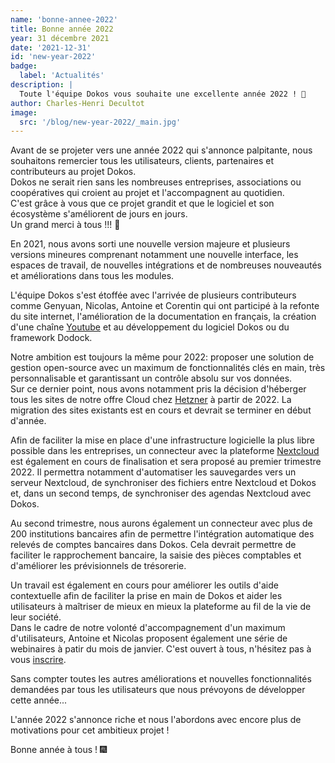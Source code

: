 ```yaml
---
name: 'bonne-annee-2022'
title: Bonne année 2022
year: 31 décembre 2021
date: '2021-12-31'
id: 'new-year-2022'
badge:
  label: 'Actualités'
description: |
  Toute l'équipe Dokos vous souhaite une excellente année 2022 ! 🎊
author: Charles-Henri Decultot
image:
  src: '/blog/new-year-2022/_main.jpg'
---
```


Avant de se projeter vers une année 2022 qui s'annonce palpitante, nous souhaitons remercier tous les utilisateurs, clients, partenaires et contributeurs au projet Dokos.  
Dokos ne serait rien sans les nombreuses entreprises, associations ou coopératives qui croient au projet et l'accompagnent au quotidien.  
C'est grâce à vous que ce projet grandit et que le logiciel et son écosystème s'améliorent de jours en jours.  
Un grand merci à tous !!! 👏

En 2021, nous avons sorti une nouvelle version majeure et plusieurs versions mineures comprenant notamment une nouvelle interface, les espaces de travail, de nouvelles intégrations et de nombreuses nouveautés et améliorations dans tous les modules.

L'équipe Dokos s'est étoffée avec l'arrivée de plusieurs contributeurs comme Genyuan, Nicolas, Antoine et Corentin qui ont participé à la refonte du site internet, l'amélioration de la documentation en français, la création d'une chaîne [Youtube](https://www.youtube.com/channel/UC2f3m8QANAVfKi2Pzw2fBlw) et au développement du logiciel Dokos ou du framework Dodock.

Notre ambition est toujours la même pour 2022: proposer une solution de gestion open-source avec un maximum de fonctionnalités clés en main, très personnalisable et garantissant un contrôle absolu sur vos données.  
Sur ce dernier point, nous avons notamment pris la décision d'héberger tous les sites de notre offre Cloud chez [Hetzner](https://www.hetzner.com/) à partir de 2022. La migration des sites existants est en cours et devrait se terminer en début d'année.  

Afin de faciliter la mise en place d'une infrastructure logicielle la plus libre possible dans les entreprises, un connecteur avec la plateforme [Nextcloud](https://nextcloud.com/) est également en cours de finalisation et sera proposé au premier trimestre 2022. Il permettra notamment d'automatiser les sauvegardes vers un serveur Nextcloud, de synchroniser des fichiers entre Nextcloud et Dokos et, dans un second temps, de synchroniser des agendas Nextcloud avec Dokos.  

Au second trimestre, nous aurons également un connecteur avec plus de 200 institutions bancaires afin de permettre l'intégration automatique des relevés de comptes bancaires dans Dokos. Cela devrait permettre de faciliter le rapprochement bancaire, la saisie des pièces comptables et d'améliorer les prévisionnels de trésorerie.  

Un travail est également en cours pour améliorer les outils d'aide contextuelle afin de faciliter la prise en main de Dokos et aider les utilisateurs à maîtriser de mieux en mieux la plateforme au fil de la vie de leur société.  
Dans le cadre de notre volonté d'accompagnement d'un maximum d'utilisateurs, Antoine et Nicolas proposent également une série de webinaires à patir du mois de janvier. C'est ouvert à tous, n'hésitez pas à vous [inscrire](https://dashboard.dokos.io/events).

Sans compter toutes les autres améliorations et nouvelles fonctionnalités demandées par tous les utilisateurs que nous prévoyons de développer cette année...

L'année 2022 s'annonce riche et nous l'abordons avec encore plus de motivations pour cet ambitieux projet !

Bonne année à tous ! 🎆
